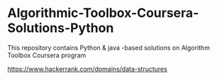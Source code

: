 # Algorithmic-Toolbox-Coursera-Solutions-Python

This repository contains Python & java -based solutions on Algorithm Toolbox Coursera program





https://www.hackerrank.com/domains/data-structures


